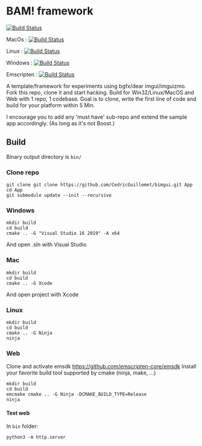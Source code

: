 # BAM! framework 

[![Build Status](https://cedricguillemet.visualstudio.com/Bam/_apis/build/status/CedricGuillemet.bam?branchName=main)](https://cedricguillemet.visualstudio.com/Bam/_build/latest?definitionId=4&branchName=main)

MacOs : [![Build Status](https://cedricguillemet.visualstudio.com/bimgui/_apis/build/status/CedricGuillemet.bam?branchName=main&jobName=macOS)](https://cedricguillemet.visualstudio.com/Bam/_build/latest?definitionId=3&branchName=main)

Linux : [![Build Status](https://cedricguillemet.visualstudio.com/bimgui/_apis/build/status/CedricGuillemet.bam?branchName=main&jobName=Ubuntu_Clang)](https://cedricguillemet.visualstudio.com/Bam/_build/latest?definitionId=3&branchName=main)

Windows : [![Build Status](https://cedricguillemet.visualstudio.com/bimgui/_apis/build/status/CedricGuillemet.bam?branchName=main&jobName=win32_x64)](https://cedricguillemet.visualstudio.com/Bam/_build/latest?definitionId=3&branchName=main)

Emscripten : [![Build Status](https://cedricguillemet.visualstudio.com/bimgui/_apis/build/status/CedricGuillemet.bam?branchName=main&jobName=Ubuntu_Emscripten)](https://cedricguillemet.visualstudio.com/Bam/_build/latest?definitionId=3&branchName=main)

A template/framework for experiments using bgfx/dear imgui/imguizmo.
Fork this repo, clone it and start hacking.
Build for Win32/Linux/MacOS and Web with 1 repo, 1 codebase.
Goal is to clone, write the first line of code and build for your platform within 5 Min.

I encourage you to add any 'must have' sub-repo and extend the sample app accordingly.
(As long as it's not Boost.)

## Build

Binary output directory is `bin/`

### Clone repo
```
git clone git clone https://github.com/CedricGuillemet/bimgui.git App
cd App
git submodule update --init --recursive
```

### Windows
```
mkdir build
cd build
cmake .. -G "Visual Studio 16 2019" -A x64
```
And open .sln with Visual Studio

### Mac
```
mkdir build
cd build
cmake .. -G Xcode
```

And open project with Xcode

### Linux
```
mkdir build
cd build
cmake .. -G Ninja
ninja
```

### Web

Clone and activate emsdk https://github.com/emscripten-core/emsdk
Install your favorite build tool supported by cmake (ninja, make, ...)
```
mkdir build
cd build
emcmake cmake .. -G Ninja -DCMAKE_BUILD_TYPE=Release
ninja
```
#### Test web

In `bin` folder:

```
python3 -m http.server
```
